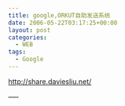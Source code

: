 ```yaml
---
title: google,ORKUT自助发送系统
date: 2006-05-22T03:17:25+00:00
layout: post
categories:
  - WEB
tags:
  - Google
---
```


<http://share.daviesliu.net/>

—–